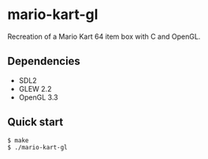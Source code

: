 # mario-kart-gl

Recreation of a Mario Kart 64 item box with C and OpenGL.

## Dependencies

- SDL2
- GLEW 2.2
- OpenGL 3.3

## Quick start

```console
$ make
$ ./mario-kart-gl
```
